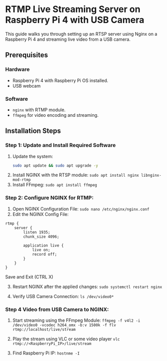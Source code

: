 # RTMP Live Streaming Server on Raspberry Pi 4 with USB Camera

This guide walks you through setting up an RTSP server using Nginx on a Raspberry Pi 4 and streaming live video from a USB camera.
## Prerequisites

### Hardware
- Raspberry Pi 4 with Raspberry Pi OS installed.
- USB webcam 

### Software
- `nginx` with RTMP module.
- `ffmpeg` for video encoding and streaming.

## Installation Steps

### Step 1: Update and Install Required Software

1. Update the system:
   ```bash
   sudo apt update && sudo apt upgrade -y
   ```
2. Install NGINX with the RTSP module:
   ``` sudo apt install nginx libnginx-mod-rtmp ```
3. Install FFmpeg:
  ``` sudo apt install ffmpeg ```

### Step 2: Configure NGINX for RTMP: 
1. Open NGINX Configuration File:
``` sudo nano /etc/nginx/nginx.conf ```
2. Edit the NGINX Config File:
```
rtmp {
    server {
        listen 1935;
        chunk_size 4096;

        application live {
            live on;
            record off;
        }
    }
}
```
Save and Exit (CTRL X)

3. Restart NGINX after the applied changes:
``` sudo systemctl restart nginx ```

4. Verify USB Camera Connection: 
``` ls /dev/video0* ```

### Step 4 Video from USB Camera to NGINX: 

1. Start streaming using the FFmpeg Module:
``` ffmpeg -f v4l2 -i /dev/video0 -vcodec h264_omx -b:v 1500k -f flv rtmp://localhost/live/stream ```

2. Play the stream using VLC or some video player
``` vlc rtmp://<RaspberryPi_IP>/live/stream ```

3. Find Raspberry Pi IP:
``` hostnme -I ```
